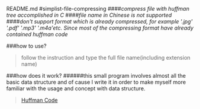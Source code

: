 README.md
#simplist-file-compressing
####*compress file with huffman tree accomplished in C*
####*file name in Chinese  is not supported*
####*don't support format which is already compressed, for example '.jpg' '.pdf' '.mp3' '.m4a'etc. Since most of the compressing format have already contained huffman code*

###how to use?
>follow the instruction and type the full file name(including extension name)

###how does it work?
######this small program involves almost all the basic data structure and of cause I write it in order to make myself more familiar with the usage and concept with data structure.

>[Huffman Code](https://en.wikipedia.org/wiki/Huffman_coding)